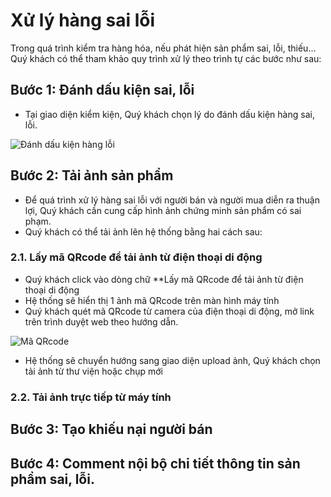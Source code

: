 # Xử lý hàng sai lỗi
Trong quá trình kiểm tra hàng hóa, nếu phát hiện sản phẩm sai, lỗi, thiếu... Quý khách có thể tham khảo quy trình xử lý theo trình tự các bước như sau:

## Bước 1: Đánh dấu kiện sai, lỗi
- Tại giao diện kiểm kiện, Quý khách chọn lý do đánh dấu kiện hàng sai, lỗi.

![Đánh dấu kiện hàng lỗi](https://user-images.githubusercontent.com/73226975/162709449-9cb74bdb-f7cf-4264-bd70-e6ffa383dd48.png)

## Bước 2: Tải ảnh sản phẩm

- Để quá trình xử lý hàng sai lỗi với người bán và người mua diễn ra thuận lợi, Quý khách cần cung cấp hình ảnh chứng minh sản phẩm có sai phạm.
- Quý khách có thể tải ảnh lên hệ thống bằng hai cách sau:

### 2.1. Lấy mã QRcode để tải ảnh từ điện thoại di động

- Quý khách click vào dòng chữ **Lấy mã QRcode để tải ảnh từ điện thoại di động
- Hệ thống sẽ hiển thị 1 ảnh mã QRcode trên màn hình máy tính
- Quý khách quét mã QRcode từ camera của điện thoại di động, mở link trên trình duyệt web theo hướng dẫn.

![Mã QRcode](https://user-images.githubusercontent.com/73226975/162710968-ac6bc00d-13d6-46e9-8128-0b59b2a00334.png)

- Hệ thống sẽ chuyển hướng sang giao diện upload ảnh, Quý khách chọn tải ảnh từ thư viện hoặc chụp mới



### 2.2. Tải ảnh trực tiếp từ máy tính

## Bước 3: Tạo khiếu nại người bán
## Bước 4: Comment nội bộ chi tiết thông tin sản phẩm sai, lỗi.


